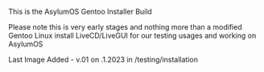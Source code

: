 This is the AsylumOS Gentoo Installer Build

Please note this is very early stages and nothing more than a modified Gentoo Linux install LiveCD/LiveGUI for our testing usages and working on AsylumOS

Last Image Added - v.01 on .1.2023 in /testing/installation
